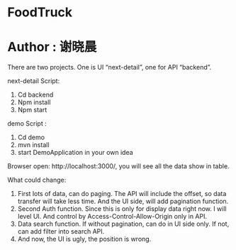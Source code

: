 # FoodTruck
# Author : 谢晓晨


There are two projects. 
One is UI “next-detail”, one for API “backend”.


next-detail Script: 
1.	Cd backend
2.	Npm install 
3.	Npm start

demo Script :
1.	Cd demo
2.	mvn install 
3.	start DemoApplication in your own idea


Browser open: http://localhost:3000/,
you will see all the data show in table.


What could change:
1.	First lots of data, can do paging. The API will include the offset, so data transfer will take less time. And the UI side, will add pagination function.
2.	Second Auth function. Since this is only for display data right now. I will level UI. And control by Access-Control-Allow-Origin only in API.
3.	Data search function. If without pagination, can do in UI side only. If not, can add filter into search API.
4.	And now, the UI is ugly, the position is wrong. 
